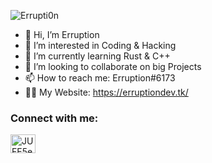 <p align="left"> <img src="https://komarev.com/ghpvc/?username=Errupti0n&label=Profile%20views&color=9d0eb6&style=flat" alt="Errupti0n" /> </p>

- 👋 Hi, I’m Erruption
- 👀 I’m interested in Coding & Hacking
- 🌱 I’m currently learning Rust & C++
- 💞️ I’m looking to collaborate on big Projects
- 📫 How to reach me: Erruption#6173
- 👨‍💻 My Website: https://erruptiondev.tk/

<h3 align="left">Connect with me:</h3>
<p align="left">
<a href="https://discord.gg/JUFE5eTYuS" target="blank"><img align="center" src="https://raw.githubusercontent.com/rahuldkjain/github-profile-readme-generator/master/src/images/icons/Social/discord.svg" alt="JUFE5eTYuS" height="30" width="40" /></a>
</p>

<!---
Errupti0n/Errupti0n is a ✨ special ✨ repository because its `README.md` (this file) appears on your GitHub profile.
You can click the Preview link to take a look at your changes.
--->
